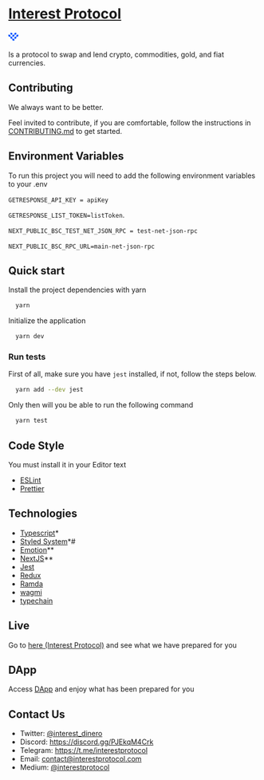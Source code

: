 # [Interest Protocol](https://www.interestprotocol.com/)

 <p> <img width="20px"height="20px" src="./public/logo.png" /></p> Is a protocol to swap and lend crypto, commodities, gold, and fiat currencies.

## Contributing

We always want to be better.

Feel invited to contribute, if you are comfortable, follow the instructions in [CONTRIBUTING.md](./CONTRIBUTING.md) to get started.

## Environment Variables

To run this project you will need to add the following environment variables to your .env

`GETRESPONSE_API_KEY = apiKey`

`GETRESPONSE_LIST_TOKEN=listToken`.

`NEXT_PUBLIC_BSC_TEST_NET_JSON_RPC = test-net-json-rpc`

`NEXT_PUBLIC_BSC_RPC_URL=main-net-json-rpc`

## Quick start

Install the project dependencies with yarn

```bash
  yarn
```

Initialize the application

```bash
  yarn dev
```

### Run tests

First of all, make sure you have `jest` installed, if not, follow the steps below.

```bash
  yarn add --dev jest
```

Only then will you be able to run the following command

```bash
  yarn test
```

## Code Style

You must install it in your Editor text

- [ESLint](https://marketplace.visualstudio.com/items?itemName=dbaeumer.vscode-eslint)
- [Prettier](https://marketplace.visualstudio.com/items?itemName=esbenp.prettier-vscode)

## Technologies

- [Typescript](https://typescriptlang.org)\*
- [Styled System](https://styled-system.com)\*#
- [Emotion](https://emotion.sh/docs/introduction)\*\*
- [NextJS](https://nextjs.org/docs/getting-started)\*\*
- [Jest](https://jestjs.io)
- [Redux](https://redux.js.org/)
- [Ramda](https://ramdajs.com/)
- [wagmi](https://wagmi.sh/)
- [typechain](https://wagmi.sh/)

## Live

Go to [here (Interest Protocol)](https://www.interestprotocol.com/) and see what we have prepared for you

## DApp

Access [DApp](https://www.interestprotocol.com/dapp/dex) and enjoy what has been prepared for you

## Contact Us

- Twitter: [@interest_dinero](https://twitter.com/interest_dinero)
- Discord: https://discord.gg/PJEkqM4Crk
- Telegram: https://t.me/interestprotocol
- Email: [contact@interestprotocol.com](mailto:contact@interestprotocol.com)
- Medium: [@interestprotocol](https://medium.com/@interestprotocol)
